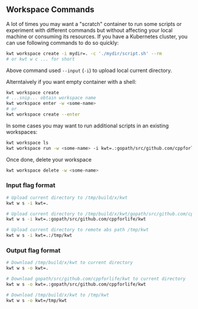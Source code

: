 ## Workspace Commands

A lot of times you may want a "scratch" container to run some scripts or experiment with different commands but without affecting your local machine or consuming its resources. If you have a Kubernetes cluster, you can use following commands to do so quickly:

```bash
kwt workspace create -i mydir=. -c './mydir/script.sh' --rm
# or kwt w c ... for short
```

Above command used `--input` (`-i`) to upload local current directory.

Alterntaively if you want empty container with a shell:

```bash
kwt workspace create
# ...snip... obtain workspace name
kwt workspace enter -w <some-name>
# or
kwt workspace create --enter
```

In some cases you may want to run additional scripts in an existing workspaces:

```bash
kwt workspace ls
kwt workspace run -w <some-name> -i kwt=.:gopath/src/github.com/cppforlife/kwt -c './gopath/src/github.com/cppforlife/kwt/ci/unit-tests.sh'
```

Once done, delete your workspace

```bash
kwt workspace delete -w <some-name>
```

### Input flag format

```bash
# Upload current directory to /tmp/build/x/kwt
kwt w s -i kwt=.

# Upload current directory to /tmp/build/x/kwt/gopath/src/github.com/cppforlife/kwt
kwt w s -i kwt=.:gopath/src/github.com/cppforlife/kwt

# Upload current directory to remote abs path /tmp/kwt
kwt w s -i kwt=.:/tmp/kwt
```

### Output flag format

```bash
# Download /tmp/build/x/kwt to current directory
kwt w s -o kwt=.

# Download gopath/src/github.com/cppforlife/kwt to current directory
kwt w s -o kwt=.:gopath/src/github.com/cppforlife/kwt

# Download /tmp/build/x/kwt to /tmp/kwt
kwt w s -o kwt=/tmp/kwt
```
